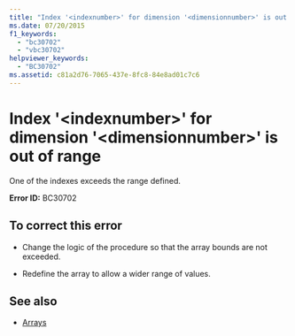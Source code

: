 ```yaml
---
title: "Index '<indexnumber>' for dimension '<dimensionnumber>' is out of range"
ms.date: 07/20/2015
f1_keywords: 
  - "bc30702"
  - "vbc30702"
helpviewer_keywords: 
  - "BC30702"
ms.assetid: c81a2d76-7065-437e-8fc8-84e8ad01c7c6
---
```

# Index '\<indexnumber>' for dimension '\<dimensionnumber>' is out of range
One of the indexes exceeds the range defined.  
  
 **Error ID:** BC30702  
  
## To correct this error  
  
- Change the logic of the procedure so that the array bounds are not exceeded.  
  
- Redefine the array to allow a wider range of values.  
  
## See also

- [Arrays](../../visual-basic/programming-guide/language-features/arrays/index.md)
